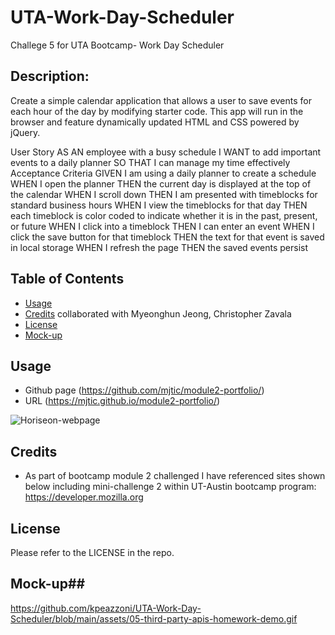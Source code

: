 # UTA-Work-Day-Scheduler
Challege 5 for UTA Bootcamp- Work Day Scheduler


## Description:
Create a simple calendar application that allows a user to save events for each hour of the day by modifying starter code. This app will run in the browser and feature dynamically updated HTML and CSS powered by jQuery.

User Story
AS AN employee with a busy schedule
I WANT to add important events to a daily planner
SO THAT I can manage my time effectively
Acceptance Criteria
GIVEN I am using a daily planner to create a schedule
WHEN I open the planner
THEN the current day is displayed at the top of the calendar
WHEN I scroll down
THEN I am presented with timeblocks for standard business hours
WHEN I view the timeblocks for that day
THEN each timeblock is color coded to indicate whether it is in the past, present, or future
WHEN I click into a timeblock
THEN I can enter an event
WHEN I click the save button for that timeblock
THEN the text for that event is saved in local storage
WHEN I refresh the page
THEN the saved events persist



## Table of Contents

- [Usage](#usage)
- [Credits](#credits) collaborated with Myeonghun Jeong, Christopher Zavala
- [License](#license)
- [Mock-up](#mock-up)

## Usage
- Github page (https://github.com/mjtic/module2-portfolio/)
- URL (https://mjtic.github.io/module2-portfolio/)

![Horiseon-webpage](./assets/portfolio-module2.png)

## Credits
- As part of bootcamp module 2 challenged I have referenced sites shown below including mini-challenge 2 within UT-Austin bootcamp program:
https://developer.mozilla.org


## License

Please refer to the LICENSE in the repo.



## Mock-up##
https://github.com/kpeazzoni/UTA-Work-Day-Scheduler/blob/main/assets/05-third-party-apis-homework-demo.gif


